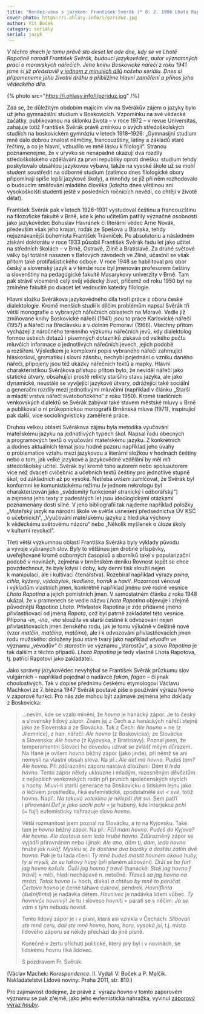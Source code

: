 ```yaml
---
title: "Rendez-vous s jazykem: František Svěrák (* 8. 2. 1906 Lhota Rapotina, † 9. 11. 1976 Brno)"
cover-photo: https://i.ohlasy.info/i/pzriduz.jpg
author: Vít Boček
category: seriály
serial: jazyk
---
```


*V těchto dnech je tomu právě sto deset let ode dne, kdy se ve Lhotě Rapotině narodil František Svěrák, budoucí jazykovědec, autor významných prací o moravských nářečích. Jeho knihu Boskovické nářečí z roku 1941 jsme si již představili [v jednom z minulých dílů](/clanky/2015/05/boskovicke-nareci.html) našeho seriálu. Dnes si připomeneme jeho životní dráhu a přiblížíme hlavní zaměření a přínos jeho vědeckého díla.*

{% photo src="https://i.ohlasy.info/i/pzriduz.jpg" /%}

Zdá se, že důležitým obdobím majícím vliv na Svěrákův zájem o jazyky bylo už jeho gymnaziální studium v Boskovicích. Vzpomínku na své vědecké začátky, publikovanou na sklonku života – v roce 1972 – v revue Universitas, zahajuje totiž František Svěrák právě zmínkou o svých středoškolských studiích na boskovickém gymnáziu v letech 1918–1926: „Gymnasijní studium mně dalo dobrou znalost němčiny, francouzštiny, latiny a základů staré řečtiny, a co je hlavní, vzbudilo ve mně lásku k filologii“. Stranou poznamenejme, že v úryvku se nenápadně ukazují dva rozdíly středoškolského vzdělávání za první republiky oproti dnešku: studium tehdy poskytovalo obsáhlou jazykovou výbavu, takže na vysoké škole už se mohl student soustředit na odborné studium (zatímco dnes filologické obory připomínají spíše lepší jazykové školy), a mnohdy se již při něm rozhodovalo o budoucím směřování mladého člověka (kdežto dnes většinou ani vysokoškolští studenti ještě v posledních ročnících nevědí, co chtějí v životě dělat). 

František Svěrák pak v letech 1926–1931 vystudoval češtinu a francouzštinu na filozofické fakultě v Brně, kde k jeho učitelům patřily význačné osobnosti jako jazykovědec Bohuslav Havránek či literární vědec Arne Novák, především však jeho krajan, rodák ze Spešova u Blanska, tehdy nejuznávanější bohemista František Trávníček. Po absolutoriu a následném získání doktorátu v roce 1933 působil František Svěrák řadu let jako učitel na středních školách – v Brně, Ostravě, Zlíně a Bratislavě. Za druhé světové války byl totálně nasazen v Baťových závodech ve Zlíně, účastnil se však přitom také protifašistického odboje. V roce 1948 se habilitoval pro obor český a slovenský jazyk a v témže roce byl jmenován profesorem češtiny a slovenštiny na pedagogické fakultě Masarykovy univerzity v Brně. Tam pak strávil víceméně celý svůj vědecký život, přičemž od roku 1950 byl na zmíněné fakultě po dvacet let vedoucím katedry filologie.

Hlavní složku Svěrákova jazykovědného díla tvoří práce z oboru české dialektologie. Kromě menších studií k dílčím problémům napsal Svěrák tři větší monografie o vybraných nářečních oblastech na Moravě. Vedle již zmiňované knihy Boskovické nářečí (1941) jsou to práce Karlovické nářečí (1957) a Nářečí na Břeclavsku a v dolním Pomoraví (1966). Všechny přitom vycházejí z náročného terénního výzkumu nářečních jevů, kdy dialektolog formou ústních dotazů i písemných dotazníků získává od velkého počtu mluvčích informace o jednotlivých nářečních jevech, jejich podobě a rozšíření. Výsledkem je komplexní popis vybraného nářečí zahrnující hláskosloví, gramatiku i slovní zásobu, nechybí pojednání o vzniku daného nářečí, připojeny jsou též ukázky nářečních textů a mapky. Hlavní charakteristikou Svěrákova přístupu přitom bylo, že neviděl nářečí jako statické útvary, obsahující prostě relikty staršího stavu jazyka, ale jako dynamické, neustále se vyvíjející jazykové útvary, odrážející také sociální a generační rozdíly mezi jednotlivými mluvčími (například v článku „Starší a mladší vrstva nářečí svatobořického“ z roku 1950). Kromě tradičních venkovských dialektů se Svěrák zabýval také stavem městské mluvy v Brně a publikoval o ní průkopnickou monografii Brněnská mluva (1971), inspirující pak další, více sociolingvisticky zaměřené práce.

Druhou velkou oblastí Svěrákova zájmu byla metodika vyučování mateřskému jazyku na jednotlivých typech škol. Napsal řadu obecných a programových textů o vyučování mateřskému jazyku. Z konkrétních a dodnes aktuálních témat jsou hodné pozoru například jeho úvahy o problematice vztahu mezi jazykovou a literární složkou v hodinách češtiny nebo o tom, jak velké jazykové a jazykovědné vzdělání by měl mít středoškolský učitel. Svěrák byl kromě toho autorem nebo spoluautorem více než dvaceti cvičebnic a učebních textů češtiny pro jednotlivé stupně škol, od základních až po vysoké. Netřeba ovšem zamlčovat, že Svěrák byl konformní ke komunistickému režimu (v jednom nekrologu byl charakterizován jako „svědomitý funkcionář stranický i odborářský“) a zejména jeho texty z padesátých let jsou ideologickými otázkami poznamenány dosti silně. V jeho bibliografii tak najdeme například položky „Mateřský jazyk na národní škole ve světle usnesení předsednictva ÚV KSČ o učebnicích“, „Vyučování mateřskému jazyku z hlediska výchovy k vědeckému světovému názoru“ nebo „Několik myšlenek o úloze školy v kulturní revoluci“.

Třetí větší výzkumnou oblastí Františka Svěráka byly výklady původu a vývoje vybraných slov. Byly to většinou jen drobné příspěvky, uveřejňované kromě odborných časopisů a sborníků také v popularizační podobě v novinách, zejména v brněnském deníku Rovnost (opět se chce povzdechnout, že byly kdysi i doby, kdy denní tisk sloužil nejen k manipulaci, ale i kultivaci čtenářstva). Rozebíral například výrazy *psina*, *cihla*, *kýžený*, *výdobytek*, *tkadlena*, *horník* a *havíř*. Pozornost věnoval i výkladům vlastních jmen, konkrétně například jménu své rodné vesnice *Lhota Rapotina* a jejích pomístních jmen. V samostatném článku z roku 1948 ukázal, že v pramenech se vedle názvu *Lhota Rapotina* objevuje i zřejmě původnější *Rapotina Lhota*. Přívlastek Rapotina je zde přídavné jméno přivlastňovací od jména *Rapota*, což byl patrně zakladatel této vesnice. Přípona *-in*, *-ina*, *-ino* sloužila ve starší češtině k odvozování nejen přivlastňovacích jmen ženského rodu, jak je tomu výlučně v češtině nové (vzor *matčin*, *matčina*, *matčino*), ale i k odvozování přivlastňovacích jmen rodu mužského: doloženy jsou staré tvary jako například *vévodin* ve významu „vévodův“ či *starostin* ve významu „starostův“, a slovo *Rapotina* je tak dalším z těchto případů. *Lhota Rapotina* je tedy vlastně Lhota Rapotova, tj. patřící Rapotovi jako zakladateli.

Jako správný jazykovědec nevyhýbal se František Svěrák průzkumu slov vulgárních – například pojednal o nadávce *fakan*, *fagan* – či jinak choulostivých. Tak v dopise přednímu českému etymologovi Václavu Machkovi ze 7. března 1947 Svěrák poutavě píše o používání výrazu *hovno* v záporové funkci. Pro nás zde mohou být zajímavé zejména jeho doklady z Boskovicka:

>…nevím, kde se vzalo mínění, že *hovno* je hanácký zápor. Je to český a slovenský lidový zápor. Znám jej z Čech a z hanáckých nářečí stejně jako ze Slovenska a ze Slovácka. Tak z Čech: *Ale houno* = ne (z Jilemnice), z han. nářečí: *Ale hovno* (z Boskovicka); ze Slovácka a Slovenska: *Ale hovno* (z Kyjovska, z Bratislavy). Poznal jsem, že temperamentní Slováci ho dovedou užívat se zvlášť milým důrazem. Na Hané je ovšem *hovno* běžný zápor (jako jinde), při němž se ani nemyslí na vlastní obsah slova. Na př.: *Ale deť má hovno. Pudeš tam? Ale hovno.* Při zdůraznění záporu nastává dloužení: *Dám ti leda hóvno.* Tento zápor někdy uklouzne i mladým, rozesněným děvčatům z nejlepších venkovských rodin při prvních společenských stycích s hochy. Mluví-li starší generace na Boskovicku o lidském lejnu jako o léčivém prostředku, říká eufemistické, zpodstatnělé *svi < své*, totiž hovno. Např.: *Na takuvó voteklino je nélepši dat svi.* Sem patří i přirovnání *Deť je jako sochi pchi* = je hubený, kde interjekce *pchi* (= fuj!) eufemisticky nahrazuje slovo *hovno*.
>
>Větší rozmanitost jsem poznal na Slovácku, a to na Kyjovsku. Také tam je *hovno* běžný zápor. Na př.: *Fčíl mám hovno. Pudeš do Kyjova? Ale hovno. Ale dostaua sem leda hrubé hovno.* Zdůrazněný zápor se vyjádří přirovnáním nebo i jinak: *Ale ano, dám ti, dám, leda hovno hrubé jak rukáf. Mysléu si, že dostane dva baráky a dostáu zatím dvě hovna.* Pak je tu řada rčení: *Ty mně budeš mastit hovnem okouo huby, ty si mysíš, že su takový húpý* (při planém slibování). *Drží se ho furt jag hovno košule. Čučí jag hovno f trávě* (hanácké: *Stoji jag hovno f trávě*) = mlčí, hledí nechápavě n. netečně. *Třaseš sa jag hovno na mrázi. Totok hovno* (= hoch, dívka) *a chtěuo by mně to porúčat.* *Čertovo hovno* je černé táhavé cukroví, pendrek. *Hovniflinta* (*šušniflinta*) je nadávka dětem. *Hovnivec* je nadávka lidem vůbec. *Ty hovnivče hovnivý!* Je tu i sloveso *hovniti* = párati se s něčím: *Já se vám s tým nebudu hovnit.*
>
>Tento lidový zápor je i v písni, která asi vznikla v Čechách: *Slibovali ste mně ceru, dali ste mně hovno, horo, horo, vysoká jsi*, t.j. místo lidového záporu se někdy přechází do jiné písně.
>
>Konečně v žertu příchuti politické, který prý byl i v novinách, se lidskému hovnu říká *lidovec*.
>
>S pozdravem Fr. Svěrák.

(Václav Machek: *Korespondence*. II. Vydali V. Boček a P. Malčík. Nakladatelství Lidové noviny: Praha 2011, str. 810.)

Pro zajímavost dodejme, že právě z  výrazu *hovno* v tomto záporovém významu se pak zřejmě, jako jeho eufemistická náhražka, vyvinul [záporový výraz *houby*](http://nase-rec.ujc.cas.cz/archiv.php?art=4094).
